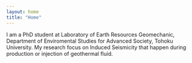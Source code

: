 ```yaml
---
layout: home
title: "Home"
---
```


I am a PhD student at Laboratory of Earth Resources Geomechanic, Department of Enviromental Studies for Advanced Society, Tohoku University. My research focus on Induced Seismicity that happen during production or injection of geothermal fluid.
